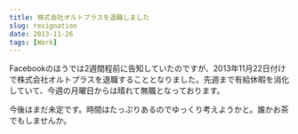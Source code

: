 ```yaml
---
title: 株式会社オルトプラスを退職しました
slug: resignation
date: 2013-11-26
tags: [Work]
---
```


Facebookのほうでは2週間程前に告知していたのですが、2013年11月22日付けで株式会社オルトプラスを退職することとなりました。先週まで有給休暇を消化していて、今週の月曜日からは晴れて無職となっております。

今後はまだ未定です。時間はたっぷりあるのでゆっくり考えようかと。誰かお茶でもしませんか。
